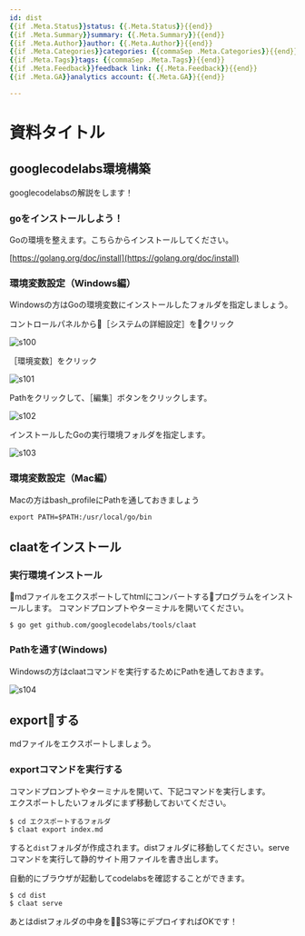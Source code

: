 ```yaml
---
id: dist
{{if .Meta.Status}}status: {{.Meta.Status}}{{end}}
{{if .Meta.Summary}}summary: {{.Meta.Summary}}{{end}}
{{if .Meta.Author}}author: {{.Meta.Author}}{{end}}
{{if .Meta.Categories}}categories: {{commaSep .Meta.Categories}}{{end}}
{{if .Meta.Tags}}tags: {{commaSep .Meta.Tags}}{{end}}
{{if .Meta.Feedback}}feedback link: {{.Meta.Feedback}}{{end}}
{{if .Meta.GA}}analytics account: {{.Meta.GA}}{{end}}

---
```

# 資料タイトル

## googlecodelabs環境構築
googlecodelabsの解説をします！

### goをインストールしよう！
Goの環境を整えます。こちらからインストールしてください。

[https://golang.org/doc/install](https://golang.org/doc/install)

### 環境変数設定（Windows編）
Windowsの方はGoの環境変数にインストールしたフォルダを指定しましょう。

コントロールパネルから［システムの詳細設定］をクリック

![s100](images/s100.png)

［環境変数］をクリック

![s101](images/s101.png)

Pathをクリックして、［編集］ボタンをクリックします。

![s102](images/s102.png)

インストールしたGoの実行環境フォルダを指定します。

![s103](images/s103.png)

### 環境変数設定（Mac編）
Macの方はbash_profileにPathを通しておきましょう

```
export PATH=$PATH:/usr/local/go/bin
```

## claatをインストール

### 実行環境インストール
mdファイルをエクスポートしてhtmlにコンバートするプログラムをインストールします。
コマンドプロンプトやターミナルを開いてください。

```
$ go get github.com/googlecodelabs/tools/claat
```

### Pathを通す(Windows)
Windowsの方はclaatコマンドを実行するためにPathを通しておきます。

![s104](images/s104.png)

## exportする
mdファイルをエクスポートしましょう。

### exportコマンドを実行する
コマンドプロンプトやターミナルを開いて、下記コマンドを実行します。  
エクスポートしたいフォルダにまず移動しておいてください。

```
$ cd エクスポートするフォルダ
$ claat export index.md
```

すると`dist`フォルダが作成されます。distフォルダに移動してください。serveコマンドを実行して静的サイト用ファイルを書き出します。

自動的にブラウザが起動してcodelabsを確認することができます。

```
$ cd dist
$ claat serve
```

あとはdistフォルダの中身をS3等にデプロイすればOKです！